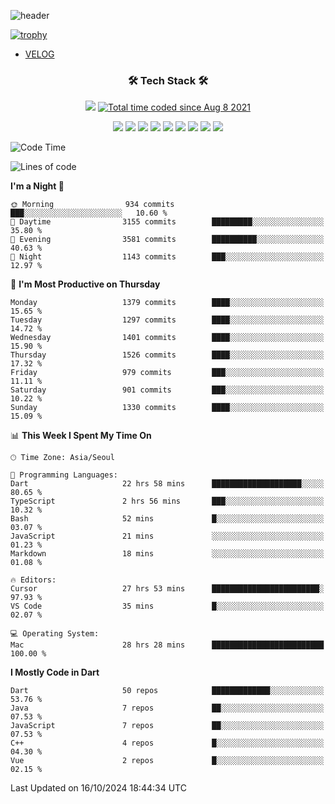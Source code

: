 <!--
**Ohgyuchan/Ohgyuchan** is a ✨ _special_ ✨ repository because its `README.md` (this file) appears on your GitHub profile.

Here are some ideas to get you started:

- 🔭 I’m currently working on ...
- 🌱 I’m currently learning ...
- 👯 I’m looking to collaborate on ...
- 🤔 I’m looking for help with ...
- 💬 Ask me about ...
- 📫 How to reach me: ...
- 😄 Pronouns: ...
- ⚡ Fun fact: ...
-->
![header](https://capsule-render.vercel.app/api?type=soft&color=auto&height=150&section=header&text=Ohgyuchan&fontSize=80&animation=twinkling)

[![trophy](https://github-profile-trophy.vercel.app/?username=Ohgyuchan&column=-1)](https://github.com/ryo-ma/github-profile-trophy)

<!-- ### Hi there 👋 -->
  * [VELOG](https://velog.io/@terman)



<h3 align="center"><b>🛠 Tech Stack 🛠</b></h3>

<p align="center">
<a href="https://hits.seeyoufarm.com"><img src="https://hits.seeyoufarm.com/api/count/incr/badge.svg?url=https%3A%2F%2Fgithub.com%2FOhgyuchan&count_bg=%2379C83D&title_bg=%23555555&icon=&icon_color=%23E7E7E7&title=visitors+%F0%9F%99%8C&edge_flat=false"/></a> <a href="https://wakatime.com/@9d35e6a9-2400-4e9b-b741-9597e6de1373"><img src="https://wakatime.com/badge/user/9d35e6a9-2400-4e9b-b741-9597e6de1373.svg" alt="Total time coded since Aug 8 2021" /></a></p>


<p align="center">
<img src="https://img.shields.io/badge/HTML5-E34F26?style=flat-square&logo=HTML5&logoColor=white"/></a>
<img src="https://img.shields.io/badge/CSS3-1572B6?style=flat-square&logo=CSS3&logoColor=white"/></a>
<img src="https://img.shields.io/badge/JavaScript-F7DF1E?style=flat-square&logo=JavaScript&logoColor=white"/></a>
<!-- <img src="https://img.shields.io/badge/Node.js-339933?style=flat-square&logo=Node.js&logoColor=white"/></a> &nbsp -->
<img src="https://img.shields.io/badge/Android-3DDC84?style=flat-square&logo=Android&logoColor=white"/></a> 
<img src="https://img.shields.io/badge/Flutter-02569B?style=flat-square&logo=Flutter&logoColor=white"></a> 
<img src="https://img.shields.io/badge/Dart-0175C2?style=flat-square&logo=Dart&logoColor=white"></a> 
<!-- <img src="https://img.shields.io/badge/R-0175C2?style=flat-square&logo=R&logoColor=white"></a> &nbsp -->
<!-- <img src="https://img.shields.io/badge/MongoDB-47A248?style=flat-square&logo=MongoDB&logoColor=white"/></a> &nbsp -->
<!-- <img src="https://img.shields.io/badge/MySQL-4479A1?style=flat-square&logo=MySQL&logoColor=white"/></a> &nbsp -->
<img src="https://img.shields.io/badge/c++-00599C?style=flat-square&logo=c%2B%2B&logoColor=white"/></a> 
<img src="https://img.shields.io/badge/python-0175C2?style=flat-square&logo=python&logoColor=white"></a> 
<img src="https://img.shields.io/badge/github-181717?style=flat-square&logo=github&logoColor=white"></a> 
<!-- <img src="https://img.shields.io/badge/unity-FCC624?style=flat-square&logo=unity&logoColor=black"></a>  -->
<!-- <img src="https://img.shields.io/badge/Amazon AWS-232F3E?style=flat-square&logo=Amazon%20AWS&logoColor=white"/></a> &nbsp -->
</p></b>

<!-- <h3 align="center"><b>⚡️ Stats ⚡️</b></h3> -->

<!-- ![Terman's GitHub stats](https://github-readme-stats.vercel.app/api?username=Ohgyuchan&count_private=true&show_icons=true&theme=buefy) -->
  
<!--START_SECTION:waka-->
![Code Time](http://img.shields.io/badge/Code%20Time-2%2C215%20hrs%2010%20mins-blue)

![Lines of code](https://img.shields.io/badge/From%20Hello%20World%20I%27ve%20Written-30.4%20million%20lines%20of%20code-blue)

**I'm a Night 🦉** 

```text
🌞 Morning                934 commits         ███░░░░░░░░░░░░░░░░░░░░░░   10.60 % 
🌆 Daytime                3155 commits        █████████░░░░░░░░░░░░░░░░   35.80 % 
🌃 Evening                3581 commits        ██████████░░░░░░░░░░░░░░░   40.63 % 
🌙 Night                  1143 commits        ███░░░░░░░░░░░░░░░░░░░░░░   12.97 % 
```
📅 **I'm Most Productive on Thursday** 

```text
Monday                   1379 commits        ████░░░░░░░░░░░░░░░░░░░░░   15.65 % 
Tuesday                  1297 commits        ████░░░░░░░░░░░░░░░░░░░░░   14.72 % 
Wednesday                1401 commits        ████░░░░░░░░░░░░░░░░░░░░░   15.90 % 
Thursday                 1526 commits        ████░░░░░░░░░░░░░░░░░░░░░   17.32 % 
Friday                   979 commits         ███░░░░░░░░░░░░░░░░░░░░░░   11.11 % 
Saturday                 901 commits         ███░░░░░░░░░░░░░░░░░░░░░░   10.22 % 
Sunday                   1330 commits        ████░░░░░░░░░░░░░░░░░░░░░   15.09 % 
```


📊 **This Week I Spent My Time On** 

```text
🕑︎ Time Zone: Asia/Seoul

💬 Programming Languages: 
Dart                     22 hrs 58 mins      ████████████████████░░░░░   80.65 % 
TypeScript               2 hrs 56 mins       ███░░░░░░░░░░░░░░░░░░░░░░   10.32 % 
Bash                     52 mins             █░░░░░░░░░░░░░░░░░░░░░░░░   03.07 % 
JavaScript               21 mins             ░░░░░░░░░░░░░░░░░░░░░░░░░   01.23 % 
Markdown                 18 mins             ░░░░░░░░░░░░░░░░░░░░░░░░░   01.08 % 

🔥 Editors: 
Cursor                   27 hrs 53 mins      ████████████████████████░   97.93 % 
VS Code                  35 mins             █░░░░░░░░░░░░░░░░░░░░░░░░   02.07 % 

💻 Operating System: 
Mac                      28 hrs 28 mins      █████████████████████████   100.00 % 
```

**I Mostly Code in Dart** 

```text
Dart                     50 repos            █████████████░░░░░░░░░░░░   53.76 % 
Java                     7 repos             ██░░░░░░░░░░░░░░░░░░░░░░░   07.53 % 
JavaScript               7 repos             ██░░░░░░░░░░░░░░░░░░░░░░░   07.53 % 
C++                      4 repos             █░░░░░░░░░░░░░░░░░░░░░░░░   04.30 % 
Vue                      2 repos             █░░░░░░░░░░░░░░░░░░░░░░░░   02.15 % 
```




 Last Updated on 16/10/2024 18:44:34 UTC
<!--END_SECTION:waka-->
